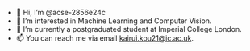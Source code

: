 - 👋 Hi, I’m @acse-2856e24c
- 👀 I’m interested in Machine Learning and Computer Vision.
- 🌱 I’m currently a postgraduated student at Imperial College London.
- 📫 You can reach me via email kairui.kou21@ic.ac.uk.

<!---
acse-2856e24c/acse-2856e24c is a ✨ special ✨ repository because its `README.md` (this file) appears on your GitHub profile.
You can click the Preview link to take a look at your changes.
--->
